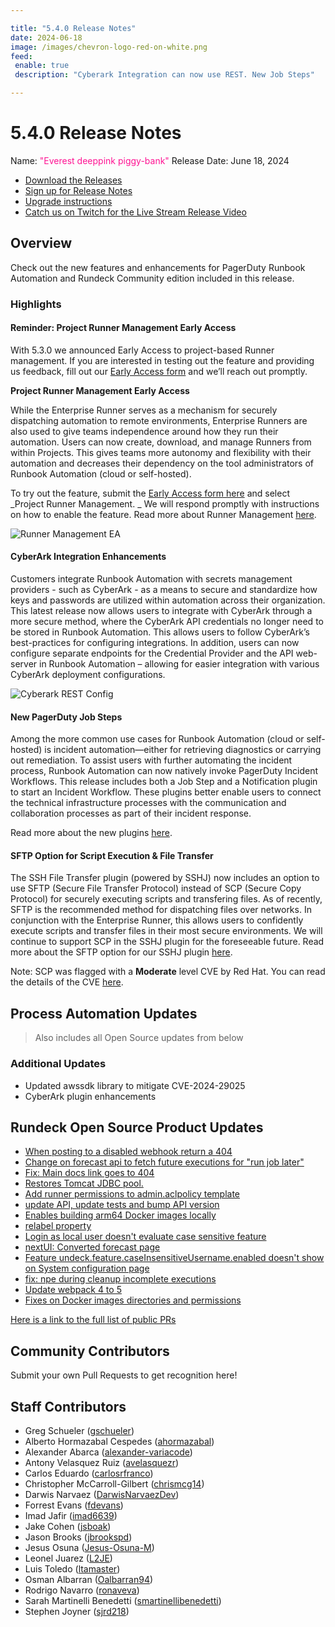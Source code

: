```yaml
---

title: "5.4.0 Release Notes"
date: 2024-06-18
image: /images/chevron-logo-red-on-white.png
feed:
 enable: true
 description: "Cyberark Integration can now use REST. New Job Steps"

---
```


# 5.4.0 Release Notes

Name: <span style="color: deeppink"><span class="glyphicon glyphicon-piggy-bank"></span> "Everest deeppink piggy-bank"</span>
Release Date: June 18, 2024

- [Download the Releases](https://download.rundeck.com/)
- [Sign up for Release Notes](https://www.rundeck.com/release-notes-signup)
- [Upgrade instructions](/upgrading/)
- [Catch us on Twitch for the Live Stream Release Video](https://www.twitch.tv/pagerduty)

## Overview

Check out the new features and enhancements for PagerDuty Runbook Automation and Rundeck Community edition included in this release.

### Highlights

#### Reminder: Project Runner Management Early Access

With 5.3.0 we announced Early Access to project-based Runner management. If you are interested in testing out the feature and providing us feedback, fill out our [Early Access form](https://www.pagerduty.com/early-access/) and we’ll reach out promptly. 

**Project Runner Management Early Access** 

While the Enterprise Runner serves as a mechanism for securely dispatching automation to remote environments, Enterprise Runners are also used to give teams independence around how they run their automation. Users can now create, download, and manage Runners from within Projects. This gives teams more autonomy and flexibility with their automation and decreases their dependency on the tool administrators of Runbook Automation (cloud or self-hosted).

To try out the feature, submit the [Early Access form here](https://www.pagerduty.com/early-access/) and select _Project Runner Management. _ We will respond promptly with instructions on how to enable the feature. Read more about Runner Management [here](https://docs.rundeck.com/docs/administration/runner/runner-management/managing-runners.html).

![Runner Management EA](/assets/img/relnotes-540-runners.png) 

#### CyberArk Integration Enhancements

Customers integrate Runbook Automation with secrets management providers - such as CyberArk - as a means to secure and standardize how keys and passwords are utilized within automation across their organization.  This latest release now allows users to integrate with CyberArk through a more secure method, where the CyberArk API credentials no longer need to be stored in Runbook Automation.  This allows users to follow CyberArk’s best-practices for configuring integrations.  In addition, users can now configure separate endpoints for the Credential Provider and the API web-server in Runbook Automation – allowing for easier integration with various CyberArk deployment configurations.

![Cyberark REST Config](/assets/img/relnotes-540-cyberark.png) 

#### New PagerDuty Job Steps

Among the more common use cases for Runbook Automation (cloud or self-hosted) is incident automation—either for retrieving diagnostics or carrying out remediation. To assist users with further automating the incident process, Runbook Automation can now natively invoke PagerDuty Incident Workflows. This release includes both a Job Step and a Notification plugin to start an Incident Workflow.  These plugins better enable users to connect the technical infrastructure processes with the communication and collaboration processes as part of their incident response.  

Read more about the new plugins [here](/manual/plugins/pagerduty-plugins-overview.html).

#### SFTP Option for Script Execution & File Transfer

The SSH File Transfer plugin (powered by SSHJ) now includes an option to use SFTP (Secure File Transfer Protocol) instead of SCP (Secure Copy Protocol) for securely executing scripts and transfering files.  As of recently, SFTP is the recommended method for dispatching files over networks.  In conjunction with the Enterprise Runner, this allows users to confidently execute scripts and transfer files in their most secure environments.  We will continue to support SCP in the SSHJ plugin for the foreseeable future.  Read more about the SFTP option for our SSHJ plugin [here](/manual/projects/node-execution/ssh.html#sftp-file-copier).

Note: SCP was flagged with a **Moderate** level CVE by Red Hat. You can read the details of the CVE [here](https://access.redhat.com/security/cve/cve-2020-15778). 

## Process Automation Updates

> Also includes all Open Source updates from below

### Additional Updates


* Updated awssdk library to mitigate CVE-2024-29025
* CyberArk plugin enhancements 


## Rundeck Open Source Product Updates

* [When posting to a disabled webhook return a 404](https://github.com/rundeck/rundeck/pull/9179)
* [Change on forecast api to fetch future executions for &quot;run job later&quot;](https://github.com/rundeck/rundeck/pull/9169)
* [Fix: Main docs link goes to 404](https://github.com/rundeck/rundeck/pull/9167)
* [Restores Tomcat JDBC pool.](https://github.com/rundeck/rundeck/pull/9162)
* [Add runner permissions to admin.aclpolicy template](https://github.com/rundeck/rundeck/pull/9149)
* [update API, update tests and bump API version](https://github.com/rundeck/rundeck/pull/9143)
* [Enables building arm64 Docker images locally](https://github.com/rundeck/rundeck/pull/9141)
* [relabel property](https://github.com/rundeck/rundeck/pull/9136)
* [Login as local user doesn&#39;t evaluate case sensitive feature](https://github.com/rundeck/rundeck/pull/9123)
* [nextUI: Converted forecast page](https://github.com/rundeck/rundeck/pull/9121)
* [Feature undeck.feature.caseInsensitiveUsername.enabled doesn&#39;t show on System configuration page](https://github.com/rundeck/rundeck/pull/9120)
* [fix: npe during cleanup incomplete executions](https://github.com/rundeck/rundeck/pull/9114)
* [Update webpack 4 to 5](https://github.com/rundeck/rundeck/pull/8968)
* [Fixes on Docker images directories and permissions](https://github.com/rundeck/rundeck/pull/8841)


[Here is a link to the full list of public PRs](https://github.com/rundeck/rundeck/pulls?q=is%3Apr+milestone%3A5.4.0+is%3Aclosed)

## Community Contributors

Submit your own Pull Requests to get recognition here!


## Staff Contributors

* Greg Schueler ([gschueler](https://github.com/gschueler))
* Alberto Hormazabal Cespedes ([ahormazabal](https://github.com/ahormazabal))
* Alexander Abarca ([alexander-variacode](https://github.com/alexander-variacode))
* Antony Velasquez Ruiz ([avelasquezr](https://github.com/avelasquezr))
* Carlos Eduardo ([carlosrfranco](https://github.com/carlosrfranco))
* Christopher McCarroll-Gilbert ([chrismcg14](https://github.com/chrismcg14))
* Darwis Narvaez ([DarwisNarvaezDev](https://github.com/DarwisNarvaezDev))
* Forrest Evans ([fdevans](https://github.com/fdevans))
* Imad Jafir ([imad6639](https://github.com/imad6639))
* Jake Cohen ([jsboak](https://github.com/jsboak))
* Jason Brooks ([jbrookspd](https://github.com/jbrookspd))
* Jesus Osuna ([Jesus-Osuna-M](https://github.com/Jesus-Osuna-M))
* Leonel Juarez ([L2JE](https://github.com/L2JE))
* Luis Toledo ([ltamaster](https://github.com/ltamaster))
* Osman Albarran ([Oalbarran94](https://github.com/Oalbarran94))
* Rodrigo Navarro ([ronaveva](https://github.com/ronaveva))
* Sarah Martinelli Benedetti ([smartinellibenedetti](https://github.com/smartinellibenedetti))
* Stephen Joyner ([sjrd218](https://github.com/sjrd218))
